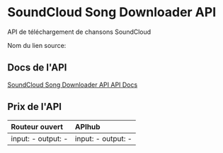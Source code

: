 # SoundCloud Song Downloader API

API de téléchargement de chansons SoundCloud

Nom du lien source: []()

## Docs de l'API

[SoundCloud Song Downloader API API Docs](../apis/fr/SoundCloud_Song_Downloader_API.md)

## Prix de l'API

| Routeur ouvert | APIhub |
|:---|:---|
| input: - output: - | input: - output: - |

